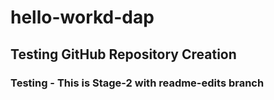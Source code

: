 # hello-workd-dap

## Testing GitHub Repository Creation ##

### Testing - This is Stage-2 with readme-edits branch ### 
